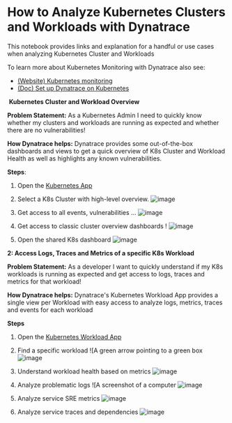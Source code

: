 # How to Analyze Kubernetes Clusters and Workloads with Dynatrace

This notebook provides links and explanation for a handful or use cases when analyzing Kubernetes Cluster and Workloads

To learn more about Kubernetes Monitoring with Dynatrace also see:

- [(Website) Kubernetes monitoring](https://www.dynatrace.com/technologies/kubernetes-monitoring/)
- [(Doc) Set up Dynatrace on Kubernetes](https://www.dynatrace.com/support/help/setup-and-configuration/setup-on-k8s)

&nbsp;**Kubernetes Cluster and Workload Overview**

**Problem Statement:** As a Kubernetes Admin I need to quickly know whether my clusters and workloads are running as expected and whether there are no vulnerabilities!

**How Dynatrace helps:** Dynatrace provides some out-of-the-box dashboards and views to get a quick overview of K8s Cluster and Workload Health as well as highlights any known vulnerabilities.

**Steps**:

1. Open the [Kubernetes App](https://wkf10640.apps.dynatrace.com/ui/apps/dynatrace.classic.kubernetes/ui/kubernetes)
2. Select a K8s Cluster with high-level overview.
![image](https://github.com/user-attachments/assets/67d35ebd-8b5f-4a6b-a258-d9914a3b562d)

3. Get access to all events, vulnerabilities ...
![image](https://github.com/user-attachments/assets/96cac467-acbe-406a-ba8b-9ced50ea70e2)

4. Get access to classic cluster overview dashboards !
![image](https://github.com/user-attachments/assets/b01c2e43-8f7b-48d3-91b0-ba1be530c223)

5. Open the shared K8s dashboard 
![image](https://github.com/user-attachments/assets/45bdf91d-fd54-4b03-a719-8219a102ea13)


**2: Access Logs, Traces and Metrics of a specific K8s Workload**

**Problem Statement:** As a developer I want to quickly understand if my K8s workloads is running as expected and get access to logs, traces and metrics for that workload!

**How Dynatrace helps:** Dynatrace's Kubernetes Workload App provides a single view per Workload with easy access to analyze logs, metrics, traces and events for each workload

**Steps**

1. Open the [Kubernetes Workload App](https://wkf10640.apps.dynatrace.com/ui/apps/dynatrace.classic.kubernetes.workloads)
2. Find a specific workload ![A green arrow pointing to a green box
![image](https://github.com/user-attachments/assets/5cace7a9-0722-42f6-810a-34f356c84aec)

3. Understand workload health based on metrics 
![image](https://github.com/user-attachments/assets/e58053d7-2a75-4717-b0e5-ec838f6ef117)

4. Analyze problematic logs ![A screenshot of a computer
![image](https://github.com/user-attachments/assets/041818a2-d816-4ab8-90b3-452c381096ef)

5. Analyze service SRE metrics 
![image](https://github.com/user-attachments/assets/afebf6a4-d096-43b3-9f1c-a685ce51b3a4)

6. Analyze service traces and dependencies 
![image](https://github.com/user-attachments/assets/6f4c344e-e31a-4080-a845-868c2b82a99e)

